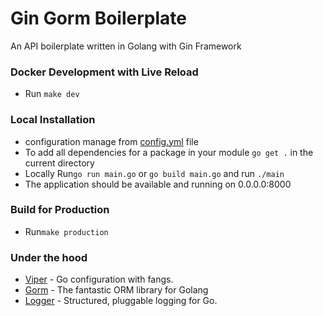 # Gin Gorm Boilerplate
An API boilerplate written in Golang with Gin Framework

### Docker Development with Live Reload
- Run `make dev`

### Local Installation
- configuration manage from [config.yml](config.yml) file
- To add all dependencies for a package in your module `go get .` in the current directory
- Locally Run`go run main.go` or `go build main.go` and run `./main`
- The application should be available and running on 0.0.0.0:8000

### Build for Production
- Run`make production`

### Under the hood
- [Viper](https://github.com/spf13/viper) - Go configuration with fangs.
- [Gorm](https://github.com/go-gorm/gorm) - The fantastic ORM library for Golang
- [Logger](github.com/sirupsen/logrus) - Structured, pluggable logging for Go.
